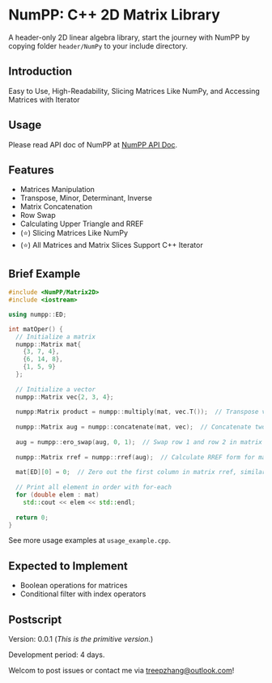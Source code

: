 # NumPP: C++ 2D Matrix Library

A header-only 2D linear algebra library, start the journey with NumPP by copying folder `header/NumPy` to your include directory.



## Introduction

Easy to Use, High-Readability, Slicing Matrices Like NumPy, and Accessing Matrices with Iterator



## Usage

Please read API doc of NumPP at [NumPP API Doc](doc/API_Doc.md).



## Features

- Matrices Manipulation
- Transpose, Minor, Determinant, Inverse
- Matrix Concatenation
- Row Swap
- Calculating Upper Triangle and RREF
- (⭐️) Slicing Matrices Like NumPy
- (⭐️) All Matrices and Matrix Slices Support C++ Iterator



## Brief Example

```c++
#include <NumPP/Matrix2D>
#include <iostream>

using numpp::ED;

int matOper() {
  // Initialize a matrix
  numpp::Matrix mat{
    {3, 7, 4},
    {6, 14, 8},
    {1, 5, 9}
  };
  
  // Initialize a vector
  numpp::Matrix vec{2, 3, 4};
  
  numpp:Matrix product = numpp::multiply(mat, vec.T());  // Transpose vec & Matrix multiplication
  
  numpp::Matrix aug = numpp::concatenate(mat, vec);  // Concatenate two matrix vertically
  
  aug = numpp::ero_swap(aug, 0, 1);  // Swap row 1 and row 2 in matrix aug
  
  numpp::Matrix rref = numpp::rref(aug);  // Calculate RREF form for matrix aug
  
  mat[ED][0] = 0;  // Zero out the first column in matrix rref, similar to NumPy statement: `mat[:, 0] = 0`
  
  // Print all element in order with for-each
  for (double elem : mat)
    std::cout << elem << std::endl;
  
  return 0;
}
```



See more usage examples at `usage_example.cpp`.



## Expected to Implement

- Boolean operations for matrices
- Conditional filter with index operators



## Postscript

Version: 0.0.1 (*This is the primitive version.*)

Development period: 4 days.

Welcom to post issues or contact me via treepzhang@outlook.com!